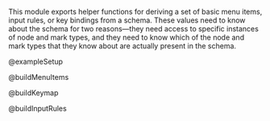 This module exports helper functions for deriving a set of basic menu
items, input rules, or key bindings from a schema. These values need
to know about the schema for two reasons—they need access to specific
instances of node and mark types, and they need to know which of the
node and mark types that they know about are actually present in the
schema.

@exampleSetup

@buildMenuItems

@buildKeymap

@buildInputRules
